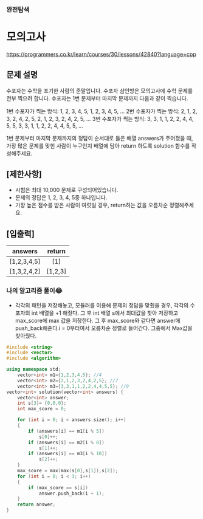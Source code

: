 ### 완전탐색

# 모의고사

https://programmers.co.kr/learn/courses/30/lessons/42840?language=cpp

## 문제 설명

수포자는 수학을 포기한 사람의 준말입니다. 수포자 삼인방은 모의고사에 수학 문제를 전부 찍으려 합니다. 수포자는 1번 문제부터 마지막 문제까지 다음과 같이 찍습니다.

1번 수포자가 찍는 방식: 1, 2, 3, 4, 5, 1, 2, 3, 4, 5, ...
2번 수포자가 찍는 방식: 2, 1, 2, 3, 2, 4, 2, 5, 2, 1, 2, 3, 2, 4, 2, 5, ...
3번 수포자가 찍는 방식: 3, 3, 1, 1, 2, 2, 4, 4, 5, 5, 3, 3, 1, 1, 2, 2, 4, 4, 5, 5, ...

1번 문제부터 마지막 문제까지의 정답이 순서대로 들은 배열 answers가 주어졌을 때, 가장 많은 문제를 맞힌 사람이 누구인지 배열에 담아 return 하도록 solution 함수를 작성해주세요.

## [제한사항]

- 시험은 최대 10,000 문제로 구성되어있습니다.
- 문제의 정답은 1, 2, 3, 4, 5중 하나입니다.
- 가장 높은 점수를 받은 사람이 여럿일 경우, return하는 값을 오름차순 정렬해주세요.

## [입출력]

|   answers   | return  |
| :---------: | :-----: |
| [1,2,3,4,5] |   [1]   |
| [1,3,2,4,2] | [1,2,3] |

### 나의 알고리즘 풀이😂

- 각각의 패턴을 저장해놓고, 모듈러를 이용해 문제의 정답을 맞췄을 경우, 각각의 수포자의 int 배열을 +1 해줬다. 그 후 int 배열 s에서 최대값을 찾아 저장하고 max_score에 max 값을 저장한다. 그 후 max_score와 같다면 answer에 push_back해준다.i = 0부터여서 오름차순 정렬로 들어간다.
  그중에서 Max값을 찾아줬다.

```c++
#include <string>
#include <vector>
#include <algorithm>

using namespace std;
    vector<int> m1={1,2,3,4,5}; //4
    vector<int> m2={2,1,2,3,2,4,2,5}; //7
    vector<int> m3={3,3,1,1,2,2,4,4,5,5}; //9
vector<int> solution(vector<int> answers) {
    vector<int> answer;
    int s[3]= {0,0,0};
    int max_score = 0;

    for (int i = 0; i < answers.size(); i++)
    {
        if (answers[i] == m1[i % 5])
            s[0]++;
        if (answers[i] == m2[i % 8])
            s[1]++;
        if (answers[i] == m3[i % 10])
            s[2]++;
    }
    max_score = max(max(s[0],s[1]),s[2]);
    for (int i = 0; i < 3; i++)
    {
        if (max_score == s[i])
            answer.push_back(i + 1);
    }
    return answer;
}
```
